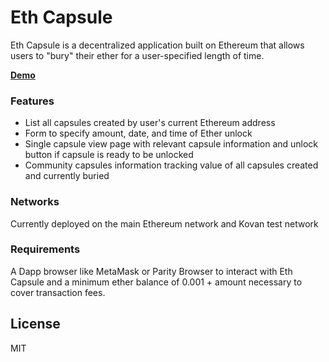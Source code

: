 # Eth Capsule

Eth Capsule is a decentralized application built on Ethereum that allows users to "bury" their ether for a user-specified length of time.

**[Demo]**


### Features

  - List all capsules created by user's current Ethereum address
  - Form to specify amount, date, and time of Ether unlock
  - Single capsule view page with relevant capsule information and unlock button if capsule is ready to be unlocked
  - Community capsules information tracking value of all capsules created and currently buried 

### Networks

Currently deployed on the main Ethereum network and Kovan test network

### Requirements

A Dapp browser like MetaMask or Parity Browser to interact with Eth Capsule and a minimum ether balance of 0.001 + amount necessary to cover transaction fees.

License
----

MIT

   [demo]: <https://ethcapsule.firebaseapp.com>